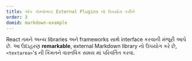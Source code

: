 ```yaml
---
title: એક કોમ્પોનન્ટ External Plugins નો ઉપયોગ કરીને
order: 3
domid: markdown-example
---
```


React તમને અન્ય libraries અને frameworks સાથે interface કરવાની મંજૂરી આપે છે. આ ઉદાહરણ **remarkable**, external Markdown library નો ઉપયોગ કરે છે, `<textarea>`'s ની કિંમતને વાસ્તવિક સમય માં પરિવર્તિત કરવા.